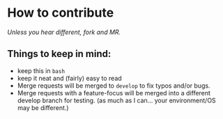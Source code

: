 # How to contribute
_Unless you hear different, fork and MR._

## Things to keep in mind:
- keep this in ```bash```
- keep it neat and (fairly) easy to read
- Merge requests will be merged to ```develop``` to fix typos and/or bugs.
- Merge requests with a feature-focus will be merged into a different develop branch for testing. (as much as I can... your environment/OS may be different.)
